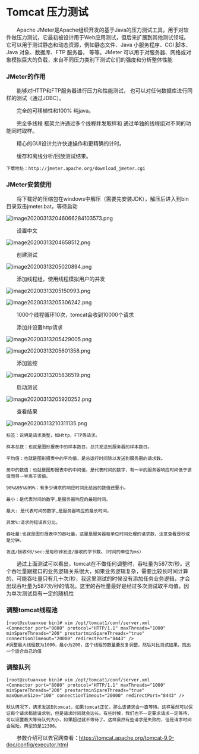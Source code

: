 # Tomcat 压力测试

　　Apache JMeter是Apache组织开发的基于Java的压力测试工具。用于对软件做压力测试，它最初被设计用于Web应用测试，但后来扩展到其他测试领域。 它可以用于测试静态和动态资源，例如静态文件、Java 小服务程序、CGI 脚本、Java 对象、数据库、FTP 服务器， 等等。JMeter 可以用于对服务器、网络或对象模拟巨大的负载，来自不同压力类别下测试它们的强度和分析整体性能

### JMeter的作用

　　能够对HTTP和FTP服务器进行压力和性能测试， 也可以对任何数据库进行同样的测试（通过JDBC）。

　　完全的可移植性和100% 纯java。

　　完全多线程 框架允许通过多个线程并发取样和 通过单独的线程组对不同的功能同时取样。

　　精心的GUI设计允许快速操作和更精确的计时。

　　缓存和离线分析/回放测试结果。

```
下载地址：http://jmeter.apache.org/download_jmeter.cgi
```

### JMeter安装使用

　　将下载好的压缩包在windows中解压（需要先安装JDK），解压后进入到bin目录双击jmeter.bat，等待启动

![image202003132046066284103573.png](assets/net-img-1603162643439-20230818112332-vyadgve.png)

　　设置中文

![image20200313204658512.png](assets/net-img-1603162670876-20230818112332-79tsv6a.png)

　　创建测试

![image20200313205020894.png](assets/net-img-1603162712089-20230818112332-9h6w2z5.png)

　　添加线程组，使用线程模拟用户的并发

![image20200313205150993.png](assets/net-img-1603162732432-20230818112333-74vuaev.png)

![image20200313205306242.png](assets/net-img-1603162745836-20230818112333-f6ey3wt.png)

　　1000个线程循环10次，tomcat会收到10000个请求

　　添加并设置http请求

![image20200313205429005.png](assets/net-img-1603162768123-20230818112334-0ppt7iv.png)

![image20200313205601358.png](assets/net-img-1603162783074-20230818112334-w54qzzy.png)

　　添加监控

![image20200313205836519.png](assets/net-img-1603162795573-20230818112335-dbtpseq.png)

　　启动测试

![image20200313205920252.png](assets/net-img-1603162808359-20230818112335-d52tw96.png)

　　查看结果

![image20200313210311135.png](assets/net-img-1603162821286-20230818112336-0rvxz6v.png)

```
标签：说明是请求类型，如Http，FTP等请求。

样本总数：也就是图形报表中的样本数目，总共发送到服务器的样本数目。

平均值：也就是图形报表中的平均值，是总运行时间除以发送到服务器的请求数。

居中的数值：也就是图形报表中的中间值，是代表时间的数字，有一半的服务器响应时间低于该值而另一半高于该值。

90%&95%&99%：有多少请求的响应时间比给出的数值还要小。

最小：是代表时间的数字,是服务器响应的最短时间。

最大: 是代表时间的数字,是服务器响应的最长时间。

异常%:请求的错误百分比。

吞吐量:也就是图形报表中的吞吐量，这里是服务器每单位时间处理的请求数，注意查看是秒或是分钟。

发送/接收KB/sec:是每秒钟发送/接收的字节数。（时间的单位为ms）
```

　　通过上面测试可以看出，tomcat在不做任何调整时，吞吐量为587次/秒。这个吞吐量跟接口的业务逻辑关系很大，如果业务逻辑复杂，需要比较长时间计算的，可能吞吐量只有几十次/秒，我这里测试的时候没有添加任务业务逻辑，才会出现吞吐量为587次/秒的情况。这里的吞吐量最好是经过多次测试取平均值，因为单次测试具有一定的随机性

### 调整tomcat线程池

```
[root@zutuanxue bin]# vim /opt/tomcat1/conf/server.xml    
<Connector port="8080" protocol="HTTP/1.1" maxThreads="1000" minSpareThreads="200" prestartminSpareThreads="true" connectionTimeout="20000" redirectPort="8443" />
#调整最大线程数为1000，最小为200，这个线程的数量要反复调整，然后对比测试结果，找出一个适合自己的值
```

### 调整队列

```
[root@zutuanxue bin]# vim /opt/tomcat1/conf/server.xml 
<Connector port="8080" protocol="HTTP/1.1" maxThreads="1000" minSpareThreads="200" prestartminSpareThreads="true"	maxQueueSize="100" connectionTimeout="20000" redirectPort="8443" />

默认情况下，请求发送到tomcat，如果tomcat正忙，那么该请求会一直等待。这样虽然可以保证每个请求都能请求到，但是请求时间就会边长。有些时候，我们也不一定要求请求一定等待，可以设置最大等待队列大小，如果超过就不等待了。这样虽然有些请求是失败的，但是请求时间会虽短。典型的是12306。
```

　　参数介绍可以去官网查看：https://tomcat.apache.org/tomcat-9.0-doc/config/executor.html
